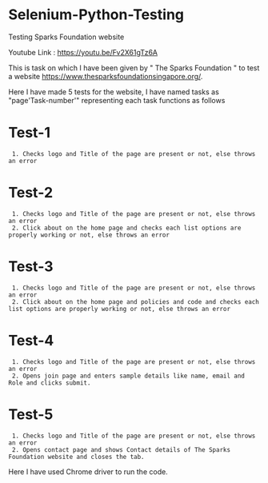 # Selenium-Python-Testing
Testing Sparks Foundation website

Youtube Link : https://youtu.be/Fv2X61gTz6A

This is task on which I have been given by " The Sparks Foundation " to test a website  https://www.thesparksfoundationsingapore.org/.

Here I have made 5 tests for the website, I have named tasks as "page'Task-number'" representing each task functions as follows

# Test-1
     1. Checks logo and Title of the page are present or not, else throws an error
# Test-2
     1. Checks logo and Title of the page are present or not, else throws an error
     2. Click about on the home page and checks each list options are properly working or not, else throws an error
# Test-3
     1. Checks logo and Title of the page are present or not, else throws an error
     2. Click about on the home page and policies and code and checks each list options are properly working or not, else throws an error
# Test-4
     1. Checks logo and Title of the page are present or not, else throws an error
     2. Opens join page and enters sample details like name, email and Role and clicks submit.
# Test-5
     1. Checks logo and Title of the page are present or not, else throws an error
     2. Opens contact page and shows Contact details of The Sparks Foundation website and closes the tab.
 


 Here I have used Chrome driver to run the code.
